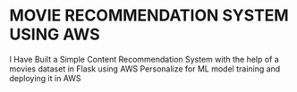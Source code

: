 # MOVIE RECOMMENDATION SYSTEM USING AWS

I Have Built a Simple Content Recommendation System with the help of a movies dataset in Flask using AWS Personalize for ML model training and deploying it in AWS
